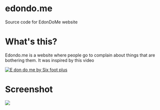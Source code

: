 # edondo.me
Source code for EdonDoMe website

# What's this?
Edondo.me is a website where people go to complain about things that are bothering them.
It was inspired by this video


[![E don do me by Six foot plus](https://github.com/othreecodes/edondo.me/raw/master/video.png)](https://youtu.be/vXpWvU9HKZs?t=3 "E don do me")

# Screenshot

<img src="https://github.com/othreecodes/edondo.me/raw/master/edondomefull">

